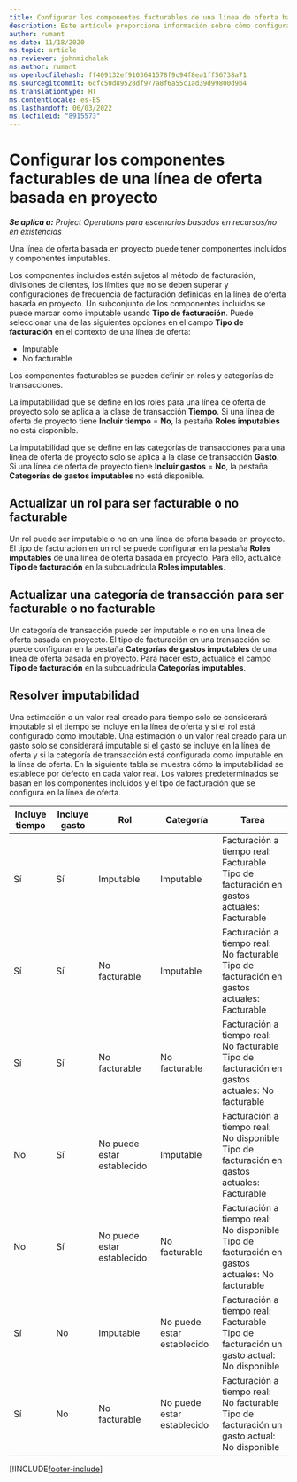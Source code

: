 ```yaml
---
title: Configurar los componentes facturables de una línea de oferta basada en proyecto
description: Este artículo proporciona información sobre cómo configurar componentes imputables y no imputables incluidos en líneas de presupuesto basada en proyectos.
author: rumant
ms.date: 11/18/2020
ms.topic: article
ms.reviewer: johnmichalak
ms.author: rumant
ms.openlocfilehash: ff409132ef9103641578f9c94f8ea1ff56738a71
ms.sourcegitcommit: 6cfc50d89528df977a8f6a55c1ad39d99800d9b4
ms.translationtype: HT
ms.contentlocale: es-ES
ms.lasthandoff: 06/03/2022
ms.locfileid: "8915573"
---
```

# <a name="configure-the-chargeable-components-of-a-project-based-quote-line"></a>Configurar los componentes facturables de una línea de oferta basada en proyecto

_**Se aplica a:** Project Operations para escenarios basados en recursos/no en existencias_

Una línea de oferta basada en proyecto puede tener componentes incluidos y componentes imputables.

Los componentes incluidos están sujetos al método de facturación, divisiones de clientes, los límites que no se deben superar y configuraciones de frecuencia de facturación definidas en la línea de oferta basada en proyecto.
Un subconjunto de los componentes incluidos se puede marcar como imputable usando **Tipo de facturación**. Puede seleccionar una de las siguientes opciones en el campo **Tipo de facturación** en el contexto de una línea de oferta:

   - Imputable
   - No facturable

Los componentes facturables se pueden definir en roles y categorías de transacciones.

La imputabilidad que se define en los roles para una línea de oferta de proyecto solo se aplica a la clase de transacción **Tiempo**. Si una línea de oferta de proyecto tiene **Incluir tiempo** = **No**, la pestaña **Roles imputables** no está disponible.

La imputabilidad que se define en las categorías de transacciones para una línea de oferta de proyecto solo se aplica a la clase de transacción **Gasto**. Si una línea de oferta de proyecto tiene **Incluir gastos** = **No**, la pestaña **Categorías de gastos imputables** no está disponible.

## <a name="update-a-role-to-be-chargeable-or-non-chargeable"></a>Actualizar un rol para ser facturable o no facturable
Un rol puede ser imputable o no en una línea de oferta basada en proyecto. El tipo de facturación en un rol se puede configurar en la pestaña **Roles imputables** de una línea de oferta basada en proyecto. Para ello, actualice **Tipo de facturación** en la subcuadrícula **Roles imputables**. 

## <a name="update-a-transaction-category-to-be-chargeable-or-non-chargeable"></a>Actualizar una categoría de transacción para ser facturable o no facturable
Un categoría de transacción puede ser imputable o no en una línea de oferta basada en proyecto. El tipo de facturación en una transacción se puede configurar en la pestaña **Categorías de gastos imputables** de una línea de oferta basada en proyecto. Para hacer esto, actualice el campo **Tipo de facturación** en la subcuadrícula **Categorías imputables**. 

## <a name="resolve-chargeability"></a>Resolver imputabilidad

Una estimación o un valor real creado para tiempo solo se considerará imputable si el tiempo se incluye en la línea de oferta y si el rol está configurado como imputable.
Una estimación o un valor real creado para un gasto solo se considerará imputable si el gasto se incluye en la línea de oferta y si la categoría de transacción está configurada como imputable en la línea de oferta. En la siguiente tabla se muestra cómo la imputabilidad se establece por defecto en cada valor real. Los valores predeterminados se basan en los componentes incluidos y el tipo de facturación que se configura en la línea de oferta.

| Incluye tiempo | Incluye gasto | Rol | Categoría | Tarea |
| --- | --- | --- | --- | --- |
| Sí | Sí | Imputable | Imputable | Facturación a tiempo real: Facturable </br>Tipo de facturación en gastos actuales: Facturable |
| Sí | Sí | No facturable | Imputable | Facturación a tiempo real: No facturable </br>Tipo de facturación en gastos actuales: Facturable |
| Sí | Sí | No facturable | No facturable | Facturación a tiempo real: No facturable </br>Tipo de facturación en gastos actuales: No facturable |
| No | Sí | No puede estar establecido | Imputable | Facturación a tiempo real: No disponible </br>Tipo de facturación en gastos actuales: Facturable |
| No | Sí | No puede estar establecido | No facturable | Facturación a tiempo real: No disponible </br>Tipo de facturación en gastos actuales: No facturable |
| Sí | No | Imputable | No puede estar establecido | Facturación a tiempo real: Facturable </br>Tipo de facturación un gasto actual: No disponible |
| Sí | No | No facturable | No puede estar establecido | Facturación a tiempo real: No facturable </br> Tipo de facturación un gasto actual: No disponible |


[!INCLUDE[footer-include](../includes/footer-banner.md)]